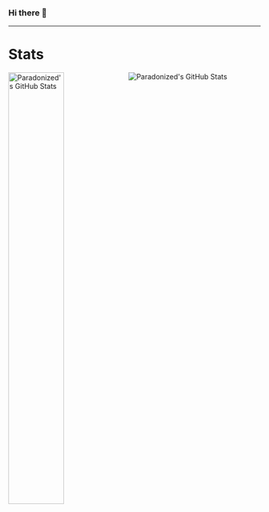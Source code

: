 ### Hi there 👋

---
# Stats
<img align="left" width="47%" alt="Paradonized's GitHub Stats" src="https://github-readme-stats.vercel.app/api?username=Paradonized&show_icons=true&hide_border=true&title_color=c9d1d9&text_color=8b949e&icon_color=0c2d6b&bg_color=161b22" />

<img align="left" alt="Paradonized's GitHub Stats" src="https://github-readme-stats.vercel.app/api/top-langs/?username=Paradonized&layout=compact&hide_border=true&title_color=c9d1d9&text_color=8b949e&icon_color=0c2d6b&bg_color=161b22" />
